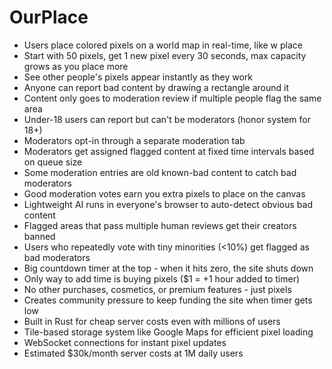 # OurPlace
- Users place colored pixels on a world map in real-time, like w place
- Start with 50 pixels, get 1 new pixel every 30 seconds, max capacity grows as you place more
- See other people's pixels appear instantly as they work
- Anyone can report bad content by drawing a rectangle around it
- Content only goes to moderation review if multiple people flag the same area
- Under-18 users can report but can't be moderators (honor system for 18+)
- Moderators opt-in through a separate moderation tab
- Moderators get assigned flagged content at fixed time intervals based on queue size
- Some moderation entries are old known-bad content to catch bad moderators
- Good moderation votes earn you extra pixels to place on the canvas
- Lightweight AI runs in everyone's browser to auto-detect obvious bad content
- Flagged areas that pass multiple human reviews get their creators banned
- Users who repeatedly vote with tiny minorities (<10%) get flagged as bad moderators
- Big countdown timer at the top - when it hits zero, the site shuts down
- Only way to add time is buying pixels ($1 = +1 hour added to timer)
- No other purchases, cosmetics, or premium features - just pixels
- Creates community pressure to keep funding the site when timer gets low
- Built in Rust for cheap server costs even with millions of users
- Tile-based storage system like Google Maps for efficient pixel loading
- WebSocket connections for instant pixel updates
- Estimated $30k/month server costs at 1M daily users
